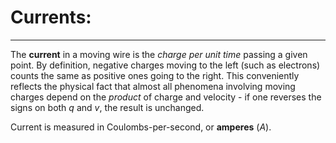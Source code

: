# Currents:
***

The **current** in a moving wire is the *charge per unit time* passing a given point. By definition, negative charges moving to the left (such as electrons) counts the same as positive ones going to the right. This conveniently reflects the physical fact that almost all phenomena involving moving charges depend on the *product* of charge and velocity - if one reverses the signs on both $q$ and $v$, the result is unchanged. 

Current is measured in Coulombs-per-second, or **amperes** ($A$). 